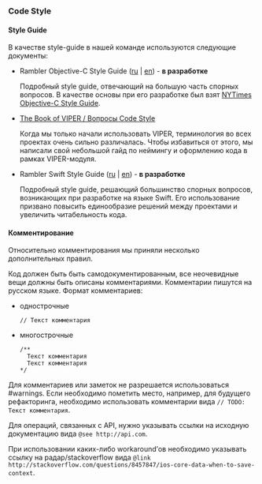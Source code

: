 ### Code Style

#### Style Guide

В качестве style-guide в нашей команде используются следующие документы:

- Rambler Objective-C Style Guide ([ru](./code-styles/objective-c/objective-c-style-guide-ru.md) | [en](./code-styles/objective-c/objective-c-style-guide-en.md)) - **в разработке**
  
  Подробный style guide, отвечающий на большую часть спорных вопросов. В качестве основы при его разработке был взят [NYTimes Objective-C Style Guide](https://github.com/NYTimes/objective-c-style-guide).
  
- [The Book of VIPER / Вопросы Code Style](https://github.com/rambler-ios/The-Book-of-VIPER/blob/master/CodeStyle.md)

  Когда мы только начали использовать VIPER, терминология во всех проектах очень сильно различалась. Чтобы избавиться от этого, мы написали свой небольшой гайд по неймингу и оформлению кода в рамках VIPER-модуля.
  
- Rambler Swift Style Guide ([ru](./code-styles/swift/swift-style-guide-ru.md) | [en](./code-styles/swift/swift-style-guide-en.md)) - **в разработке**

  Подробный style guide, решающий большинство спорных вопросов, возникающих при разработке на языке Swift. Его использование призвано повысить единообразие решений между проектами и увеличить читабельность кода.  
  
#### Комментирование

Относительно комментирования мы приняли несколько дополнительных правил.

Код должен быть быть самодокументированным, все неочевидные вещи должны быть описаны комментариями. Комментарии пишутся на русском языке. Формат комментариев:

- однострочные

  `// Текст комментария`

- многострочные
 
  ```
  /**
    Текст комментария
    Текст комментария
  */
  ```

Для комментариев или заметок не разрешается использоваться #warnings. Если необходимо пометить место, например, для будущего рефакторинга, необходимо использовать комментарии вида `// TODO: Текст комментария`.

Для операций, связанных с API, нужно указывать ссылки на исходную документацию вида `@see http://api.com`.

При использовании каких-либо workaround’ов необходимо указывать ссылку на радар/stackoverflow вида `@link http://stackoverflow.com/questions/8457847/ios-core-data-when-to-save-context`.
